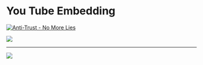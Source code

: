 # You Tube Embedding

[![Anti-Trust - No More Lies](https://img.youtube.com/vi/C5fKGla-RtQ/0.jpg)](https://www.youtube.com/watch?v=C5fKGla-RtQ)

![](https://img.youtube.com/vi/C5fKGla-RtQ/maxresdefault.jpg)

----


<div class="video" style="
  position: relative; 
        width: 100%; 
        max-width: 1280px;
">
    <img src="https://img.youtube.com/vi/C5fKGla-RtQ/maxresdefault.jpg" />
    <a href="https://img.youtube.com/vi/C5fKGla-RtQ/0.jpg" style="
    position: absolute;
   display: block;
   background: url(YouTubePlay.png);
   background-repeat: no-repeat;
   background-position-x: center;
   background-position-y:
   background-size: cover;
   height: 20%;
   width: 16%;
   bottom: 10%;
   right: 5%;
    "></a>
</div>
